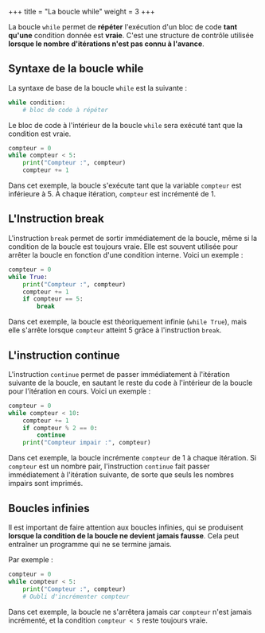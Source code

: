 +++
title = "La boucle while"
weight = 3
+++


La boucle `while` permet de **répéter** l'exécution d'un bloc de code **tant qu'une** condition donnée est **vraie**. C'est une structure de contrôle utilisée **lorsque le nombre d'itérations n'est pas connu à l'avance**.

## Syntaxe de la boucle while

La syntaxe de base de la boucle `while` est la suivante :

```python
while condition:
    # bloc de code à répéter
```

Le bloc de code à l'intérieur de la boucle `while` sera exécuté tant que la condition est vraie. 
```python
compteur = 0
while compteur < 5:
    print("Compteur :", compteur)
    compteur += 1
```

Dans cet exemple, la boucle s'exécute tant que la variable `compteur` est inférieure à 5. À chaque itération, `compteur` est incrémenté de 1.

## L'Instruction break

L'instruction `break` permet de sortir immédiatement de la boucle, même si la condition de la boucle est toujours vraie. Elle est souvent utilisée pour arrêter la boucle en fonction d'une condition interne. Voici un exemple :

```python
compteur = 0
while True:
    print("Compteur :", compteur)
    compteur += 1
    if compteur == 5:
        break
```

Dans cet exemple, la boucle est théoriquement infinie (`while True`), mais elle s'arrête lorsque `compteur` atteint 5 grâce à l'instruction `break`.

## L'instruction continue

L'instruction `continue` permet de passer immédiatement à l'itération suivante de la boucle, en sautant le reste du code à l'intérieur de la boucle pour l'itération en cours. Voici un exemple :

```python
compteur = 0
while compteur < 10:
    compteur += 1
    if compteur % 2 == 0:
        continue
    print("Compteur impair :", compteur)
```

Dans cet exemple, la boucle incrémente `compteur` de 1 à chaque itération. Si `compteur` est un nombre pair, l'instruction `continue` fait passer immédiatement à l'itération suivante, de sorte que seuls les nombres impairs sont imprimés.

## Boucles infinies

Il est important de faire attention aux boucles infinies, qui se produisent **lorsque la condition de la boucle ne devient jamais fausse**. Cela peut entraîner un programme qui ne se termine jamais. 

Par exemple :

```python
compteur = 0
while compteur < 5:
    print("Compteur :", compteur)
    # Oubli d'incrémenter compteur
```

Dans cet exemple, la boucle ne s'arrêtera jamais car `compteur` n'est jamais incrémenté, et la condition `compteur < 5` reste toujours vraie.

